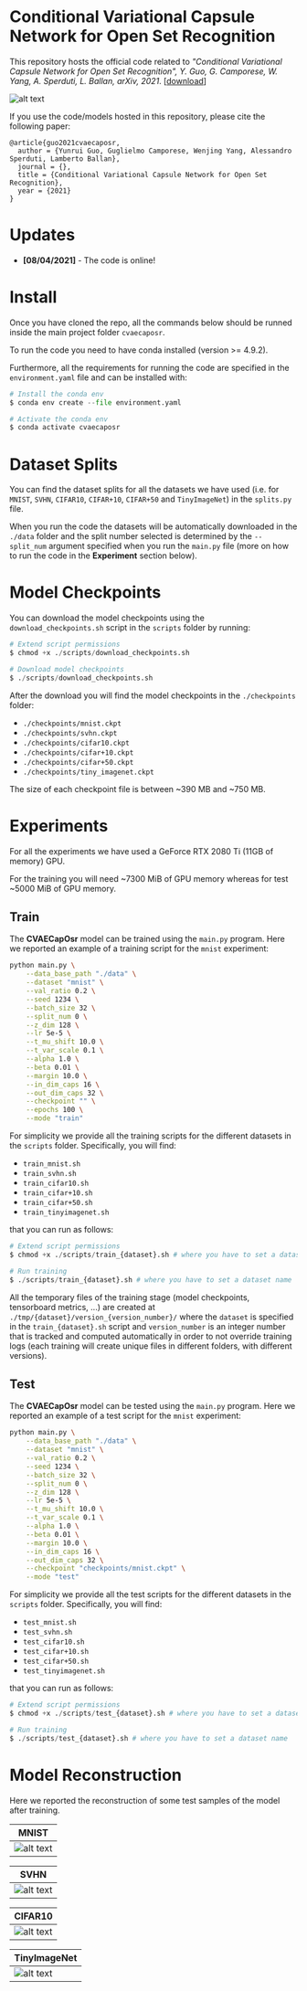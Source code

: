 # Conditional Variational Capsule Network for Open Set Recognition

This repository hosts the official code related to *"Conditional Variational Capsule Network for Open Set Recognition", Y. Guo, G. Camporese, W. Yang, A. Sperduti, L. Ballan, arXiv, 2021*. [[download]()]

![alt text](images/model.png "model_diagram")

If you use the code/models hosted in this repository, please cite the following paper:

```
@article{guo2021cvaecaposr,
  author = {Yunrui Guo, Guglielmo Camporese, Wenjing Yang, Alessandro Sperduti, Lamberto Ballan},
  journal = {},
  title = {Conditional Variational Capsule Network for Open Set Recognition},
  year = {2021}
}
```

# Updates
- **[08/04/2021]** - The code is online!


# Install

Once you have cloned the repo, all the commands below should be runned inside the main project folder `cvaecaposr`.

To run the code you need to have conda installed (version >= 4.9.2). 

Furthermore, all the requirements for running the code are specified in the `environment.yaml` file and can be installed with:

```python
# Install the conda env
$ conda env create --file environment.yaml

# Activate the conda env
$ conda activate cvaecaposr
```

# Dataset Splits
You can find the dataset splits for all the datasets we have used (i.e. for `MNIST`, `SVHN`, `CIFAR10`, `CIFAR+10`, `CIFAR+50` and `TinyImageNet`) in the `splits.py` file.

When you run the code the datasets will be automatically downloaded in the `./data` folder and the split number selected is determined by the `--split_num` argument specified when you run the `main.py` file (more on how to run the code in the **Experiment** section below).


# Model Checkpoints

You can download the model checkpoints using the `download_checkpoints.sh` script in the `scripts` folder by running:

```python
# Extend script permissions
$ chmod +x ./scripts/download_checkpoints.sh

# Download model checkpoints
$ ./scripts/download_checkpoints.sh
```

After the download you will find the model checkpoints in the `./checkpoints` folder:
- `./checkpoints/mnist.ckpt`
- `./checkpoints/svhn.ckpt`
- `./checkpoints/cifar10.ckpt`
- `./checkpoints/cifar+10.ckpt`
- `./checkpoints/cifar+50.ckpt`
- `./checkpoints/tiny_imagenet.ckpt`

The size of each checkpoint file is between ~390 MB and ~750 MB.


# Experiments
For all the experiments we have used a GeForce RTX 2080 Ti (11GB of memory) GPU. 

For the training you will need ~7300 MiB of GPU memory whereas for test ~5000 MiB of GPU memory.

## Train

The **CVAECapOsr** model can be trained using the `main.py` program. Here we reported an example of a training script for the `mnist` experiment:

```bash
python main.py \
    --data_base_path "./data" \
    --dataset "mnist" \
    --val_ratio 0.2 \
    --seed 1234 \
    --batch_size 32 \
    --split_num 0 \
    --z_dim 128 \
    --lr 5e-5 \
    --t_mu_shift 10.0 \
    --t_var_scale 0.1 \
    --alpha 1.0 \
    --beta 0.01 \
    --margin 10.0 \
    --in_dim_caps 16 \
    --out_dim_caps 32 \
    --checkpoint "" \
    --epochs 100 \
    --mode "train"
```

For simplicity we provide all the training scripts for the different datasets in the `scripts` folder. Specifically, you will find: 
- `train_mnist.sh`
- `train_svhn.sh`
- `train_cifar10.sh`
- `train_cifar+10.sh`
- `train_cifar+50.sh`
- `train_tinyimagenet.sh`

that you can run as follows:

```python
# Extend script permissions
$ chmod +x ./scripts/train_{dataset}.sh # where you have to set a dataset name

# Run training
$ ./scripts/train_{dataset}.sh # where you have to set a dataset name
```

All the temporary files of the training stage (model checkpoints, tensorboard metrics, ...) are created at `./tmp/{dataset}/version_{version_number}/` where the `dataset` is specified in the `train_{dataset}.sh` script and `version_number` is an integer number that is tracked and computed automatically in order to not override training logs (each training will create unique files in different folders, with different versions).

## Test

The **CVAECapOsr** model can be tested using the `main.py` program. Here we reported an example of a test script for the `mnist` experiment:

```bash
python main.py \
    --data_base_path "./data" \
    --dataset "mnist" \
    --val_ratio 0.2 \
    --seed 1234 \
    --batch_size 32 \
    --split_num 0 \
    --z_dim 128 \
    --lr 5e-5 \
    --t_mu_shift 10.0 \
    --t_var_scale 0.1 \
    --alpha 1.0 \
    --beta 0.01 \
    --margin 10.0 \
    --in_dim_caps 16 \
    --out_dim_caps 32 \
    --checkpoint "checkpoints/mnist.ckpt" \
    --mode "test"
```

For simplicity we provide all the test scripts for the different datasets in the `scripts` folder. Specifically, you will find: 
- `test_mnist.sh`
- `test_svhn.sh`
- `test_cifar10.sh`
- `test_cifar+10.sh`
- `test_cifar+50.sh`
- `test_tinyimagenet.sh`

that you can run as follows:

```python
# Extend script permissions
$ chmod +x ./scripts/test_{dataset}.sh # where you have to set a dataset name

# Run training
$ ./scripts/test_{dataset}.sh # where you have to set a dataset name
```

# Model Reconstruction
Here we reported the reconstruction of some test samples of the model after training.

| **MNIST** | 
| --------- |
| ![alt text](images/mnist_reconstruction.png) |


|**SVHN** | 
| ------- |
| ![alt text](images/svhn_reconstruction.png) |

|**CIFAR10** |
| ---------- |
| ![alt text](images/cifar10_reconstruction.png) | 

|**TinyImageNet** |
| --------- |
| ![alt text](images/tiny_imagenet_reconstruction.png) |

